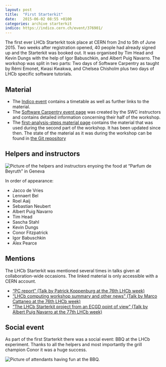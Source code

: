 ```yaml
---
layout: post
title:  "First Starterkit"
date:   2015-06-02 08:55 +0100
categories: archive starterkit
indico: https://indico.cern.ch/event/376901/
---
```


The first ever LHCb Starterkit took place at CERN from 2nd to 5th of June 2015.
Two weeks after registration opened, 40 people had already signed up and the
Starterkit was booked out. It was organised by Tim Head and Kevin Dungs with
the help of Igor Babuschkin, and Albert Puig Navarro. The workshop was split in
two parts: Two days of Software Carpentry as taught by Rémi Emonet, Kwasi
Kwakwa, and Chelsea Chisholm plus two days of LHCb specific software tutorials.


## Material

 * The [Indico event](https://indico.cern.ch/event/376901/) contains a timetable as well as further links to the material.
 * The [Software Carpentry event page](http://twitwi.github.io/2015-06-02-cern-lhcb/) was created by the SWC instructors and contains detailed information concerning their half of the workshop.
 * The [first-analysis-steps material page](https://lhcb.github.io/first-analysis-steps/) contains the material that was used during the second part of the workshop. It has been updated since then. The state of the material as it was during the workshop can be found in [the Git repository](https://github.com/lhcb/first-analysis-steps/tree/6b20db95b4a87955e3ca3262867ba4e1ac66dbdf)


## Helpers and instructors

![Picture of the helpers and instructors enyoing the food at “Parfum de Beyruth” in Geneva]({{site.baseurl}}/img/2015-06/team.png)

In order of appearance: 

 * Jacco de Vries
 * Lennaert Bel
 * Roel Aaij
 * Sebastian Neubert
 * Albert Puig Navarro
 * Tim Head
 * Sascha Stahl
 * Kevin Dungs
 * Conor Fitzpatrick
 * Igor Babuschkin
 * Alex Pearce


## Mentions

The LHCb Starterkit was mentioned several times in talks given at
collaboration-wide occasions. The linked material is only accessible with a
CERN account.

 * [“PC report” (Talk by Patrick Koppenburg at the 76th LHCb week)](https://indico.cern.ch/event/395124/session/8/contribution/38/attachments/791353/1084752/Physics-150612LHCb.pdf)
 * [“LHCb computing workshop summary and other news” (Talk by Marco Cattaneo at the 76th LHCb week)](https://indico.cern.ch/event/395124/session/5/contribution/43/attachments/791347/1084744/LHCbWeek-20150610-WorkshopSummary.pdf)
 * [“The LHCb Starterkit project from an ECGD point of view” (Talk by Albert Puig Navarro at the 77th LHCb week)](https://indico.cern.ch/event/382495/session/18/contribution/32/3/attachments/1155407/1660808/2015-09-16_-_ECGD_Bologna.pdf)

## Social event

As part of the first Starterkit there was a social event: BBQ at the LHCb
experiment. Thanks to all the helpers and most importantly the grill champion
Conor it was a huge success.

![Picture of attendants having fun at the BBQ.]({{site.baseurl}}/img/2015-06/bbq.jpg)
